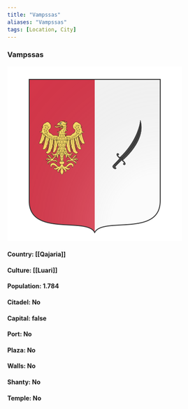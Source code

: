 ```yaml
---
title: "Vampssas"
aliases: "Vampssas"
tags: [Location, City]
---
```

### Vampssas
![](attachment/36f20173eb29fc618614489d5162657e.svg)

#### Country: [[Qajaria]]

#### Culture: [[Luari]]

#### Population: 1.784

#### Citadel: No

#### Capital: false

#### Port: No

#### Plaza: No

#### Walls: No

#### Shanty: No

#### Temple: No

